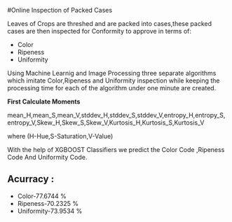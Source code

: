 #Online Inspection of Packed Cases

Leaves of Crops are threshed and are packed into cases,these packed cases are then inspected for Conformity to approve in terms of:
* Color
* Ripeness
* Uniformity

Using Machine Learnig and Image Processing three separate algorithms which imitate Color,Ripeness and Uniformity inspection while keeping the processing time for each of the algorithm under one minute are created.

**First Calculate Moments**  

mean_H,mean_S,mean_V,stddev_H,stddev_S,stddev_V,entropy_H,entropy_S,entropy_V,Skew_H,Skew_S,Skew_V,Kurtosis_H,Kurtosis_S,Kurtosis_V

where (H-Hue,S-Saturation,V-Value)

With the help of XGBOOST Classifiers we predict the Color Code ,Ripeness Code And Uniformity Code.

## Acurracy :
* Color-77.6744 %
* Ripeness-70.2325 %
* Uniformity-73.9534 %
